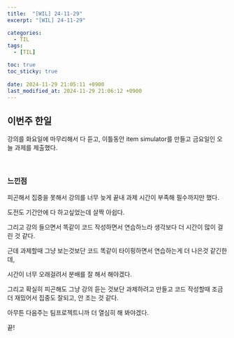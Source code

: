 ```yaml
---
title:  "[WIL] 24-11-29"
excerpt: "[WIL] 24-11-29"

categories:
  - TIL
tags:
  - [TIL]

toc: true
toc_sticky: true
 
date: 2024-11-29 21:05:11 +0900
last_modified_at: 2024-11-29 21:06:12 +0900
---
```


## 이번주 한일

강의를 화요일에 마무리해서 다 듣고, 이틀동안 item simulator를 만들고 금요일인 오늘 과제를 제출했다.

<br>

### 느낀점

피곤해서 집중을 못해서 강의를 너무 늦게 끝내 과제 시간이 부족해 필수까지만 했다.

도전도 기간안에 다 하고싶었는데 살짝 아쉽다.

그리고 강의 들으면서 똑같이 코드 작성하면서 연습하느라 생각보다 더 시간이 많이 걸린 것 같다.

근데 과제할때 그냥 보는것보단 코드 똑같이 타이핑하면서 연습하는게 더 나은것 같긴한데,

시간이 너무 오래걸려서 분배를 잘 해서 해야겠다.

그리고 확실히 피곤해도 그냥 강의 듣는 것보단 과제하려고 만들고 코드 작성할때 조금 더 재밌어서 집중도 잘되고, 안 조는 것 같다.

아무튼 다음주는 팀프로젝트니까 더 열심히 해 봐야겠다.

끝!